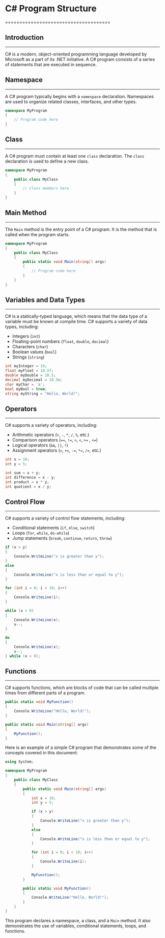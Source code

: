 # C# Program Structure
=====================================

## Introduction
---------------

C# is a modern, object-oriented programming language developed by Microsoft as a part of its .NET initiative. A C# program consists of a series of statements that are executed in sequence. 

## Namespace
------------

A C# program typically begins with a `namespace` declaration. Namespaces are used to organize related classes, interfaces, and other types.

```csharp
namespace MyProgram
{
    // Program code here
}
```

## Class
---------

A C# program must contain at least one `class` declaration. The `class` declaration is used to define a new class.

```csharp
namespace MyProgram
{
    public class MyClass
    {
        // Class members here
    }
}
```

## Main Method
--------------

The `Main` method is the entry point of a C# program. It is the method that is called when the program starts.

```csharp
namespace MyProgram
{
    public class MyClass
    {
        public static void Main(string[] args)
        {
            // Program code here
        }
    }
}
```

## Variables and Data Types
---------------------------

C# is a statically-typed language, which means that the data type of a variable must be known at compile time. C# supports a variety of data types, including:

*   Integers (`int`)
*   Floating-point numbers (`float`, `double`, `decimal`)
*   Characters (`char`)
*   Boolean values (`bool`)
*   Strings (`string`)

```csharp
int myInteger = 10;
float myFloat = 10.5f;
double myDouble = 10.5;
decimal myDecimal = 10.5m;
char myChar = 'a';
bool myBool = true;
string myString = "Hello, World!";
```

## Operators
------------

C# supports a variety of operators, including:

*   Arithmetic operators (`+`, `-`, `*`, `/`, `%`, etc.)
*   Comparison operators (`==`, `!=`, `>`, `<`, `>=` , `<=`)
*   Logical operators (`&&`, `||`, `!`)
*   Assignment operators (`=`, `+=`, `-=`, `*=`, `/=`, etc.)

```csharp
int x = 10;
int y = 5;

int sum = x + y;
int difference = x - y;
int product = x * y;
int quotient = x / y;
```

## Control Flow
----------------

C# supports a variety of control flow statements, including:

*   Conditional statements (`if`, `else`, `switch`)
*   Loops (`for`, `while`, `do-while`)
*   Jump statements (`break`, `continue`, `return`, `throw`)

```csharp
if (x > y)
{
    Console.WriteLine("x is greater than y");
}
else
{
    Console.WriteLine("x is less than or equal to y");
}

for (int i = 0; i < 10; i++)
{
    Console.WriteLine(i);
}

while (x > 0)
{
    Console.WriteLine(x);
    x--;
}

do
{
    Console.WriteLine(x);
    x--;
} while (x > 0);
```

## Functions
-------------

C# supports functions, which are blocks of code that can be called multiple times from different parts of a program.

```csharp
public static void MyFunction()
{
    Console.WriteLine("Hello, World!");
}

public static void Main(string[] args)
{
    MyFunction();
}
```

Here is an example of a simple C# program that demonstrates some of the concepts covered in this document:

```csharp
using System;

namespace MyProgram
{
    public class MyClass
    {
        public static void Main(string[] args)
        {
            int x = 10;
            int y = 5;

            if (x > y)
            {
                Console.WriteLine("x is greater than y");
            }
            else
            {
                Console.WriteLine("x is less than or equal to y");
            }

            for (int i = 0; i < 10; i++)
            {
                Console.WriteLine(i);
            }

            MyFunction();
        }

        public static void MyFunction()
        {
            Console.WriteLine("Hello, World!");
        }
    }
}
```

This program declares a namespace, a class, and a `Main` method. It also demonstrates the use of variables, conditional statements, loops, and functions.

